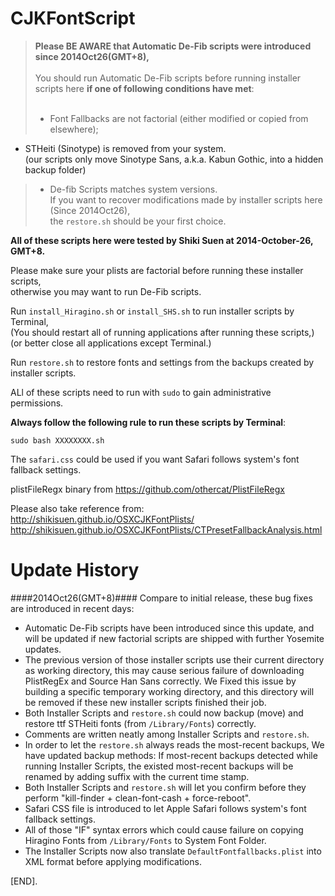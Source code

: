 CJKFontScript
=============

> <b>Please BE AWARE that Automatic De-Fib scripts were introduced since 2014Oct26(GMT+8),</b><br><br>
> You should run Automatic De-Fib scripts before running installer scripts here <b>if one of following conditions have met</b>:<br><br>
> - Font Fallbacks are not factorial (either modified or copied from elsewhere);
- STHeiti (Sinotype) is removed from your system.<br>(our scripts only move Sinotype Sans, a.k.a. Kabun Gothic, into a hidden backup folder)
> - De-fib Scripts matches system versions.<br>If you want to recover modifications made by installer scripts here (Since 2014Oct26),<br>the `restore.sh` should be your first choice.

<b>All of these scripts here were tested by Shiki Suen at 2014-October-26, GMT+8.</b>

Please make sure your plists are factorial before running these installer scripts,<br> otherwise you may want to run De-Fib scripts.

Run `install_Hiragino.sh`	or `install_SHS.sh` to run installer scripts by Terminal,<br>
(You should restart all of running applications after running these scripts,)<br>
(or better close all applications except Terminal.)

Run `restore.sh` to restore fonts and settings from the backups created by installer scripts.

ALl of these scripts need to run with `sudo` to gain administrative permissions.

<b>Always follow the following rule to run these scripts by Terminal</b>:
<pre><code>sudo bash XXXXXXXX.sh</code></pre>

The `safari.css` could be used if you want Safari follows system's font fallback settings.

plistFileRegx binary from <https://github.com/othercat/PlistFileRegx>


Please also take reference from:<br><http://shikisuen.github.io/OSXCJKFontPlists/><br><http://shikisuen.github.io/OSXCJKFontPlists/CTPresetFallbackAnalysis.html>

Update History
=============
####2014Oct26(GMT+8)####
Compare to initial release, these bug fixes are introduced in recent days:

- Automatic De-Fib scripts have been introduced since this update, and will be updated if new factorial scripts are shipped with further Yosemite updates.
- The previous version of those installer scripts use their current
directory as working directory, this may cause serious failure of downloading PlistRegEx and Source Han Sans correctly. We Fixed this issue by building a specific temporary working directory, and this directory will be removed if these new installer scripts
finished their job.
- Both Installer Scripts and `restore.sh` could now backup (move) and restore ttf STHeiti fonts (from `/Library/Fonts`) correctly.
- Comments are written neatly among Installer Scripts and `restore.sh`.
- In order to let the `restore.sh` always reads the most-recent backups, We have updated backup methods: If most-recent backups detected while running Installer Scripts, the existed most-recent backups will be renamed by adding suffix with the current time stamp.
- Both Installer Scripts and `restore.sh` will let you confirm before they perform "kill-finder + clean-font-cash + force-reboot".
- Safari CSS file is introduced to let Apple Safari follows system's font fallback settings.
- All of those "IF" syntax errors which could cause failure on copying Hiragino Fonts from `/Library/Fonts` to System Font Folder.
- The Installer Scripts now also translate `DefaultFontfallbacks.plist` into XML format before applying modifications.

[END].
